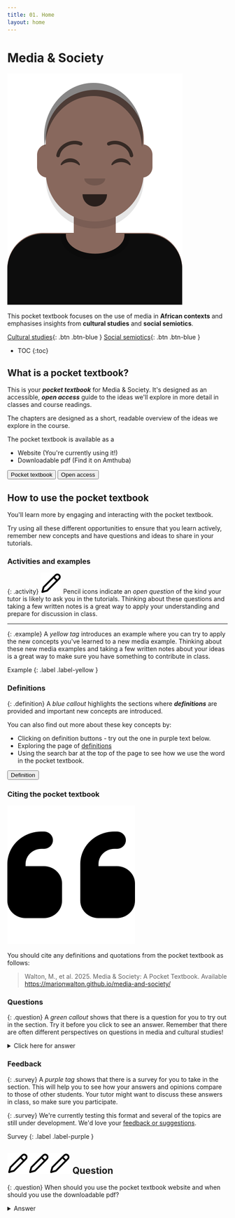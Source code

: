 ```yaml
---
title: 01. Home
layout: home
---
```


# Media & Society

![Media student](img/cap.svg)

This pocket textbook focuses on the use of media in **African contexts** and emphasises insights from **cultural studies** and **social semiotics**.

[Cultural studies](definitions.html#cultural_studies){: .btn .btn-blue }
[Social semiotics](definitions.html#social_semiotics){: .btn .btn-blue }

- TOC
{:toc}

## What is a pocket textbook?
This is your **_pocket textbook_** for Media & Society. It's designed as an accessible, **_open access_**  guide to 
the ideas we'll explore in more detail in classes and course readings. 

The chapters are designed as a short, readable overview of the ideas we explore in the course.

The pocket textbook is available as a
- Website (You're currently using it!)
- Downloadable pdf (Find it on Amthuba)

 <button popovertarget="pocket" type="button" name="button" class="btn">Pocket textbook</button>
 <button popovertarget="open" type="button" name="button" class="btn">Open access</button>

## How to use the pocket textbook

You'll learn more by engaging and interacting with the pocket textbook. 

Try using all these different opportunities to ensure that you learn actively, remember new concepts and have questions and ideas to share in your tutorials.

### Activities and examples

{: .activity}
![Activity](img/pencilpencil.svg) Pencil icons indicate an _open question_ of the kind your tutor is likely to ask you in the tutorials.
Thinking about these questions and taking a few written notes is a great way to apply your understanding and prepare for discussion in class.

<hr>

{: .example}
A _yellow tag_ introduces an example where you can try to apply the new concepts you've learned to a new media example. Thinking about these new media examples and taking a few written notes about your ideas is a great way to make sure you have something to contribute in class.

Example
{: .label .label-yellow }

### Definitions

{: .definition}
 A _blue callout_ highlights the sections where **_definitions_** are provided and important new concepts are introduced.

You can also find out more about these key concepts by:

- Clicking on definition buttons - try out the one in purple text below.
- Exploring the page of [definitions](definitions.html)
- Using the search bar at the top of the page to see how we use the word in the pocket textbook.

<button popovertarget="definition" type="button" name="button" class="btn">Definition</button>

### Citing the pocket textbook

![Activity](img/quote-left.svg)

You should cite any definitions and quotations from the pocket textbook as follows:

>Walton, M., et al. 2025. Media & Society: A Pocket Textbook. Available https://marionwalton.github.io/media-and-society/


### Questions

{: .question}
A _green callout_ shows that there is a question for you to try out in the section. Try it before you click to see an answer. Remember that there are often different perspectives on questions in media and cultural studies!

<details markdown="block">
<summary>Click here for answer</summary>
One possible answer.
</details>

### Feedback

{: .survey}
A _purple tag_ shows that there is a survey for you to take in the section. This will help you to see how your answers and opinions compare to those of other students. Your tutor might want to discuss these answers in class, so make sure you participate.

{: .survey}
We're currently testing this format and several of the topics are still under development. 
We'd love your [feedback or suggestions](https://forms.office.com/Pages/ResponsePage.aspx?id=NUNFkk5Wz0ywsCREW4wD9x3s_0Z6PpBKt8EXUBVHZFtUQjQyUjA3T0JWNlZPRElOVFpGRFFBVFFIOS4u).

Survey
{: .label .label-purple }

## ![Activity](img/pencilpencil.svg)![Activity](img/pencilpencil.svg)![Activity](img/pencilpencil.svg) Question

{: .question}
When should you use the pocket textbook website and when should you use the downloadable pdf?

<details markdown="block">
<summary>Answer</summary>

 Use the website when you are:
- [ ] Viewing video and animations.
- [ ]  Listening to podcasts.
- [ ] Searching for keywords.
- [ ] Using interactive exercises (like this one).

 Download the pdf to use it:
- [ ] When you won't have wifi access. 
- [ ] If you want to avoid using mobile data.
- [ ] For focused, uninterrupted reading.
- [ ] For printing and physical note-taking.

</details>


<div popover id="pocket">
  <h2>What is a pocket textbook?</h2>
  <hr>
  <p>Your pocket textbook takes the form of a website that you can use on your phone or download as a pdf.</p>
  <p>We suggest you use the website version when you want to view videos or animations or listen to audio.</p>
 <p>
<button popovertarget="pocket" popovertargetaction="hide" type="button" name="button" class="btn">Close</button>
</p>
</div>

<div popover id="open">
<h2>What is "open access"?</h2>
  <hr>
<p>Open access means anyone should be able to access a resource. </p>  
<p>There are no financial, legal or technical barriers to accessing this textbook. </p>
<p>This book has a ** Creative Commons Attribution-ShareAlike 4.0 (BY-SA)** license.</p>
<p>That means the authors should be acknowledged. </p>
<p>Any derivative works should also have the license.</p>

<img src="https://mirrors.creativecommons.org/presskit/icons/cc.svg" style="max-width: 1em;max-height:1em;margin-left: .2em;"><img src="https://mirrors.creativecommons.org/presskit/icons/by.svg" style="max-width: 1em;max-height:1em;margin-left: .2em;"><img src="https://mirrors.creativecommons.org/presskit/icons/sa.svg" style="max-width: 1em;max-height:1em;margin-left: .2em;">

<button popovertarget="open" popovertargetaction="hide" type="button" name="button" class="btn">Close</button>
</div>

<div popover id="definition">
  <h2>Definitions</h2>
  <hr>
  <p>Academic terms have specific meanings in particular fields of study.</p>
    <p>This means you can't use a regular dictionary to find out what they mean.</p>
    <p>Instead, consult your readings.</p>
    <p>Using the definitions in your pocket textbook is a good start.</p>
    <p>Also look for definitions from important scholars in the field.</p>
    <p>Make sure you always cite the **actual source you used**.</p>
    <p>
<button popovertarget="definition" popovertargetaction="hide" type="button" name="button" class="btn">Close</button>
</p>
</div>

